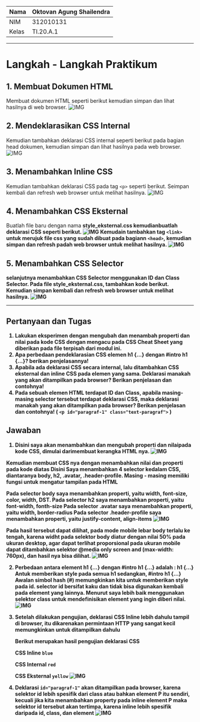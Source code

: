 | Nama  | Oktovan Agung Shailendra|
|-------|-------------------------|
|NIM    |312010131                |
| Kelas | TI.20.A.1               |


---
# Langkah - Langkah Praktikum
## 1. Membuat Dokumen HTML
Membuat dokumen HTML seperti berikut kemudian simpan dan lihat hasilnya di web browser.
![IMG](asset/img1.png)

## 2. Mendeklarasikan CSS Internal
Kemudian tambahkan deklarasi CSS internal seperti berikut pada bagian head dokumen, kemudian simpan dan lihat hasilnya pada web browser.
![IMG](asset/img2.png)

## 3. Menambahkan Inline CSS
Kemudian tambahkan deklarasi CSS pada tag `<p>` seperti berikut. Seimpan kembali dan refresh web browser untuk melihat hasilnya.
![IMG](asset/img3.png)

## 4. Menambahkan CSS Eksternal
Buatlah file baru dengan nama <b>style_eksternal.css<b> kemudianbuatlah deklarasi CSS seperti berikut.
![IMG](asset/img4.png)
Kemudain tambahkan tag `<link>` untuk merujuk file css yang sudah dibuat pada bagiann `<head>`, kemudian simpan dan refresh padah web browser untuk melihat hasilnya.
![IMG](asset/img5.png)

## 5. Menambahkan CSS Selector
selanjutnya menambahkan <b>CSS Selector<b> menggunakan ID dan Class Selector. Pada file <b>style_eksternal.css<b>, tambahkan kode berikut. Kemudian simpan kembali dan refresh web browser untuk melihat hasilnya.
![IMG](asset/img6.png)

---

## Pertanyaan dan Tugas
1. Lakukan eksperimen dengan mengubah dan menambah properti dan nilai pada kode CSS dengan mengacu pada CSS Cheat Sheet yang diberikan pada file terpisah dari modul ini.
2. Apa perbedaan pendeklarasian CSS elemen h1 {...} dengan #intro h1 {...}? berikan penjelasannya!
3. Apabila ada deklarasi CSS secara internal, lalu ditambahkan CSS eksternal dan inline CSS pada elemen yang sama. Deklarasi manakah yang akan ditampilkan pada browser? Berikan penjelasan dan contohnya!
4. Pada sebuah elemen HTML terdapat ID dan Class, apabila masing-masing selector tersebut terdapat deklarasi CSS, maka deklarasi manakah yang akan ditampilkan pada browser? Berikan penjelasan dan contohnya! ( `<p id="paragraf-1" class="text-paragraf">` )

## Jawaban

1. Disini saya akan menambahkan dan mengubah properti dan nilaipada kode CSS, dimulai darimembuat kerangka HTML nya.
![IMG](asset/img7.png)

Kemudian membuat CSS nya dengan menambahkan nilai dan properti pada kode diatas
Disini Saya menambahkan 4 selector kedalam CSS, diantaranya body, h2, .avatar, .header-profile. Masing - masing memiliki fungsi untuk mengatur tampilan pada HTML

Pada selector body saya menambahkan properti, yaitu width, font-size, color, width, DST.
Pada selector h2 saya menambahkan properti, yaitu font-width, fonth-size
Pada selector .avatar saya menambahkan properti, yaitu width, border-radius 
Pada selector .header-profile saya menambahkan properti, yaitu justify-content, align-items
![IMG](asset/img8.png)

Pada hasil tersebut dapat dilihat, pada mode mobile lebar body terlalu ke tengah, karena widht pada selektor body diatur dengan nilai 50% pada ukuran desktop, agar dapat terlihat proporsional pada ukuran mobile dapat ditambahkan selektor @media only screen and (max-width: 760px), dan hasil nya bisa dilihat.
![IMG](asset/img9.png)

2. Perbedaan antara element h1 {...} dengan #intro h1 {...} adalah :
h1 {...} Antuk memberikan style pada semua h1 sedangkan,
#intro h1 {...} Awalan simbol hash (#) memungkinkan kita untuk memberikan style pada id. selector id bersifat kaku dan tidak bisa digunakan kembali pada element yang lainnya. Menurut saya lebih baik menggunakan selektor class untuk mendefinisikan element yang ingin diberi nilai.
![IMG](asset/img10.png)

3. Setelah dilakukan pengujian, deklarasi CSS Inline lebih dahulu tampil di browser, itu dikarenakan permintaan HTTP yang sangat kecil memungkinkan untuk ditampilkan dahulu

	Berikut merupakan hasil pengujian deklarasi CSS

	CSS Inline `blue`
	
	CSS Internal `red`
	
	CSS Eksternal `yellow`
![IMG](asset/img11.png)

4. Deklarasi `id="paragraf-1"` akan ditampilkan pada browser, karena selektor id lebih spesifik dari class atau bahkan element P itu sendiri, kecuali jika kita menambahkan property pada inline element P maka selektor id tersebut akan tertimpa, karena inline lebih spesifik daripada id, class, dan element
![IMG](asset/img12.png)